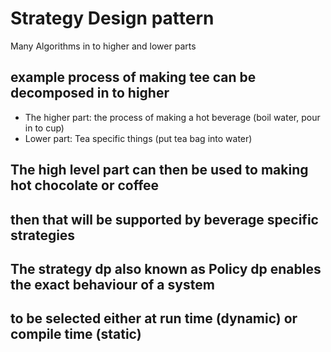 # Strategy Design pattern
Many Algorithms in to higher and lower parts
## example process of making tee can be decomposed in to higher 
* The higher part: the process of making a hot beverage (boil water, pour in to cup)
* Lower part: Tea specific things (put tea bag into water)
## The high level part can then be used to making hot chocolate or coffee
## then that will be supported by beverage specific strategies 
## The strategy dp also known as Policy dp enables the exact behaviour of a system 
## to be selected either at run time (dynamic) or compile time (static)